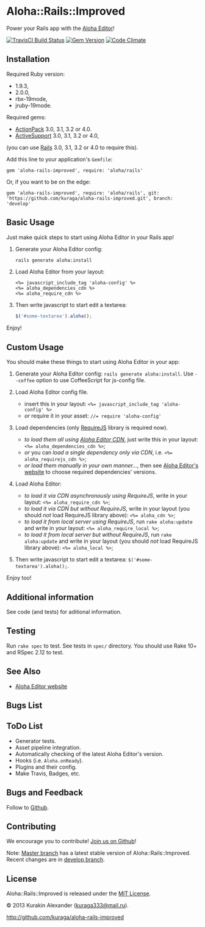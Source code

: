 # Aloha::Rails::Improved

Power your Rails app with the [Aloha Editor](http://aloha-editor.org/)!

[![TravisCI Build Status](https://secure.travis-ci.org/kuraga/aloha-rails-improved.png?branch=master)](http://travis-ci.org/kuraga/aloha-rails-improved)
[![Gem Version](https://badge.fury.io/rb/aloha-rails-improved.png)](http://badge.fury.io/rb/aloha-rails-improved)
[![Code Climate](https://codeclimate.com/github/kuraga/aloha-rails-improved.png)](https://codeclimate.com/github/kuraga/aloha-rails-improved)

## Installation

Required Ruby version:

* 1.9.3,
* 2.0.0,
* rbx-19mode,
* jruby-19mode.

Required gems:

* [ActionPack](http://rubygems.org/gems/actionpack) 3.0, 3.1, 3.2 or 4.0.
* [ActiveSupport](http://rubygems.org/gems/activesupport) 3.0, 3.1, 3.2 or 4.0,

(you can use [Rails](http://rubygems.org/gems/rails) 3.0, 3.1, 3.2 or 4.0 to require this).

Add this line to your application's `Gemfile`:

    gem 'aloha-rails-improved', require: 'aloha/rails'

Or, if you want to be on the edge:

    gem 'aloha-rails-improved', require: 'aloha/rails', git: 'https://github.com/kuraga/aloha-rails-improved.git', branch: 'develop'

## Basic Usage

Just make quick steps to start using Aloha Editor in your Rails app!

1. Generate your Aloha Editor config:
    ```sh
    rails generate aloha:install
    ```

2. Load Aloha Editor from your layout:
    ```erb
    <%= javascript_include_tag 'aloha-config' %>
    <%= aloha_dependencies_cdn %>
    <%= aloha_require_cdn %>
    ```

3. Then write javascript to start edit a textarea:
    ```javascript
    $('#some-textarea').aloha();
    ```

Enjoy!

## Custom Usage

You should make these things to start using Aloha Editor in your app:

1. Generate your Aloha Editor config: `rails generate aloha:install`. Use `--coffee` option to use CoffeeScript for js-config file.

2. Load Aloha Editor config file.
    * insert this in your layout: `<%= javascript_include_tag 'aloha-config' %>`
    * _or_ require it in your asset: `//= require 'aloha-config'`

3. Load dependencies (only [RequireJS](http://requirejs.org/) library is required now).
    * _to load them all using [Aloha Editor CDN](http://cdn.aloha-editor.org/)_, just write this in your layout: `<%= aloha_dependencies_cdn %>`;
    * _or_ you can _load a single dependency only via CDN_, i.e. `<%= aloha_requirejs_cdn %>`;
    * _or load them manually in your own manner..._, then see [Aloha Editor's website](http://aloha-editor.org/) to choose required dependencies' versions.

4. Load Aloha Editor:
    * _to load it via CDN asynchronously using RequireJS_, write in your layout: `<%= aloha_require_cdn %>`;
    * _to load it via CDN but without RequireJS_, write in your layout (you should _not_ load RequireJS library above): `<%= aloha_cdn %>`;
    * _to load it from local server using RequireJS_, run `rake aloha:update` and write in your layout: `<%= aloha_require_local %>`;
    * _to load it from local server but without RequireJS_, run `rake aloha:update` and write in your layout (you should _not_ load RequireJS library above): `<%= aloha_local %>`;

5. Then write javascript to start edit a textarea: `$('#some-textarea').aloha();`.

Enjoy too!

## Additional information

See code (and tests) for aditional information.

## Testing

Run `rake spec` to test. See tests in `spec/` directory. You should use Rake 10+ and RSpec 2.12 to test.

## See Also

* [Aloha Editor website](http://aloha-editor.org/)

## Bugs List

## ToDo List

  * Generator tests.
  * Asset pipeline integration.
  * Automatically checking of the latest Aloha Editor's version.
  * Hooks (i.e. `Aloha.onReady`).
  * Plugins and their config.
  * Make Travis, Badges, etc.

## Bugs and Feedback

Follow to [Github](http://github.com/kuraga/aloha-rails-improved/issues).

## Contributing

We encourage you to contribute! [Join us on Github](http://github.com/kuraga/aloha-rails-improved)!

Note: [Master branch](http://github.com/kuraga/aloha-rails-improved/tree/master) has a latest stable version of Aloha::Rails::Improved.
Recent changes are in [develop branch](http://github.com/kuraga/aloha-rails-improved/tree/develop).

## License

Aloha::Rails::Improved is released under the [MIT License](http://www.opensource.org/licenses/MIT).

&copy; 2013 Kurakin Alexander (<kuraga333@mail.ru>).

<http://github.com/kuraga/aloha-rails-improved>
